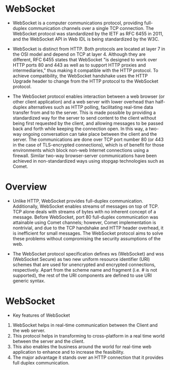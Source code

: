 # WebSocket
 - WebSocket is a computer communications protocol, providing full-duplex communication channels over a single TCP connection. The WebSocket protocol was standardized by the IETF as RFC 6455 in 2011, and the WebSocket API in Web IDL is being standardized by the W3C.

 - WebSocket is distinct from HTTP. Both protocols are located at layer 7 in the OSI model and depend on TCP at layer 4. Although they are different, RFC 6455 states that WebSocket "is designed to work over HTTP ports 80 and 443 as well as to support HTTP proxies and intermediaries," thus making it compatible with the HTTP protocol. To achieve compatibility, the WebSocket handshake uses the HTTP Upgrade header to change from the HTTP protocol to the WebSocket protocol.

 - The WebSocket protocol enables interaction between a web browser (or other client application) and a web server with lower overhead than half-duplex alternatives such as HTTP polling, facilitating real-time data transfer from and to the server. This is made possible by providing a standardized way for the server to send content to the client without being first requested by the client, and allowing messages to be passed back and forth while keeping the connection open. In this way, a two-way ongoing conversation can take place between the client and the server. The communications are done over TCP port number 80 (or 443 in the case of TLS-encrypted connections), which is of benefit for those environments which block non-web Internet connections using a firewall. Similar two-way browser-server communications have been achieved in non-standardized ways using stopgap technologies such as Comet.

# Overview
 - Unlike HTTP, WebSocket provides full-duplex communication. Additionally, WebSocket enables streams of messages on top of TCP. TCP alone deals with streams of bytes with no inherent concept of a message. Before WebSocket, port 80 full-duplex communication was attainable using Comet channels; however, Comet implementation is nontrivial, and due to the TCP handshake and HTTP header overhead, it is inefficient for small messages. The WebSocket protocol aims to solve these problems without compromising the security assumptions of the web.

 - The WebSocket protocol specification defines ws (WebSocket) and wss (WebSocket Secure) as two new uniform resource identifier (URI) schemes that are used for unencrypted and encrypted connections, respectively. Apart from the scheme name and fragment (i.e. # is not supported), the rest of the URI components are defined to use URI generic syntax.

# WebSocket
 - Key features of WebSocket 

 1. WebSocket helps in real-time communication between the Client and the web server.
 2. This protocol helps in transforming to cross-platform in a real time world between the server and the client.
 3. This also enables the business around the world for real-time web application to enhance and to increase the feasibility.
 4. The major advantage it stands over an HTTP connection that it provides full duplex communication.
